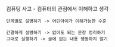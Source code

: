 컴퓨팅 사고 - 컴퓨터의 관점에서 이해하고 생각

    단계별로 설명하기 -> 어린아이가 이해가능한 수준

    간결하게 설명하기 -> 없어도 되는 문장 정리하기
    그대로 실행하기 -> 글에 없는 내용 행동하지 않기
